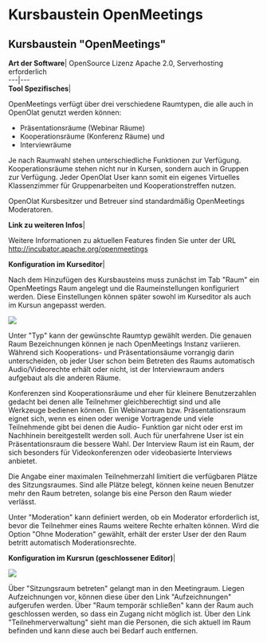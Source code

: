 # Kursbaustein OpenMeetings

##

## Kursbaustein "OpenMeetings"

 **Art der Software**|  OpenSource Lizenz Apache 2.0, Serverhosting
erforderlich  
---|---  
 **Tool Spezifisches**|

OpenMeetings verfügt über drei verschiedene Raumtypen, die alle auch in
OpenOlat genutzt werden können:

  * Präsentationsräume (Webinar Räume)
  * Kooperationsräume (Konferenz Räume) und
  * Interviewräume

Je nach Raumwahl stehen unterschiedliche Funktionen zur Verfügung.
Kooperationsräume stehen nicht nur in Kursen, sondern auch in Gruppen zur
Verfügung. Jeder OpenOlat User kann somit ein eigenes Virtuelles Klassenzimmer
für Gruppenarbeiten und Kooperationstreffen nutzen.  

OpenOlat Kursbesitzer und Betreuer sind standardmäßig OpenMeetings
Moderatoren.  
  
 **Link zu weiteren Infos**|

Weitere Informationen zu aktuellen Features finden Sie unter der URL
<http://incubator.apache.org/openmeetings>  
  
 **Konfiguration im Kurseditor**|

Nach dem Hinzufügen des Kursbausteins muss zunächst im Tab "Raum" ein
OpenMeetings Raum angelegt und die Raumeinstellungen konfiguriert werden.
Diese Einstellungen können später sowohl im Kurseditor als auch im Kursun
angepasst werden.

![](../assets/OPM_Raumeinstellungen_praesentation.png)

Unter "Typ" kann der gewünschte Raumtyp gewählt werden. Die genauen Raum
Bezeichnungen können je nach OpenMeetings Instanz variieren. Während sich
Kooperations- und Präsentationsäume vorrangig darin unterscheiden, ob jeder
User schon beim Betreten des Raums automatisch Audio/Videorechte erhält oder
nicht, ist der Interviewraum anders aufgebaut als die anderen Räume.

Konferenzen sind Kooperationsräume und eher für kleinere Benutzerzahlen
gedacht bei denen alle Teilnehmer gleichberechtigt sind und alle Werkzeuge
bedienen können. Ein Webinarraum bzw. Präsentationsraum eignet sich, wenn es
einen oder wenige Vortragende und viele Teilnehmende gibt bei denen die Audio-
Funktion gar nicht oder erst im Nachhinein bereitgestellt werden soll.  Auch
für unerfahrene User ist ein Präsentationsraum die bessere Wahl. Der Interview
Raum ist ein Raum, der sich besonders für Videokonferenzen oder videobasierte
Interviews anbietet.

Die Angabe einer maximalen Teilnehmerzahl limitiert die verfügbaren Plätze des
Sitzungsraumes. Sind alle Plätze belegt, können keine neuen Benutzer mehr den
Raum betreten, solange bis eine Person den Raum wieder verlässt.

Unter "Moderation" kann definiert werden, ob ein Moderator erforderlich ist,
bevor die Teilnehmer eines Raums weitere Rechte erhalten können. Wird die
Option "Ohne Moderation" gewählt, erhält der erster User der den Raum betritt
automatisch Moderationsrechte.

  
  
  
 **Konfiguration im Kursrun (geschlossener Editor)**|

![](../assets/OPM_kursrun.png)

Über "Sitzungsraum betreten" gelangt man in den Meetingraum. Liegen
Aufzeichnungen vor, können diese über den Link "Aufzeichnungen" aufgerufen
werden. Über "Raum temporär schließen" kann der Raum auch geschlossen werden,
so dass ein Zugang nicht möglich ist. Über den Link "Teilnehmerverwaltung"
sieht man die Personen, die sich aktuell im Raum befinden und kann diese auch
bei Bedarf auch entfernen.

